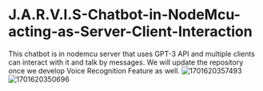 # J.A.R.V.I.S-Chatbot-in-NodeMcu-acting-as-Server-Client-Interaction
This chatbot is in nodemcu server that uses GPT-3 API and multiple clients can interact with it and talk by messages. We will update the repository once we develop Voice Recognition Feature as well.
![1701620357493](https://github.com/iamprinceforever/J.A.R.V.I.S-Chatbot-in-NodeMcu-acting-as-Server-Client-Interaction/assets/62882008/48948ea2-2b56-4030-bfab-bec5cb1fcd78)
![1701620350696](https://github.com/iamprinceforever/J.A.R.V.I.S-Chatbot-in-NodeMcu-acting-as-Server-Client-Interaction/assets/62882008/b02c34e0-70da-4a73-b8d3-90d34a25635c)
